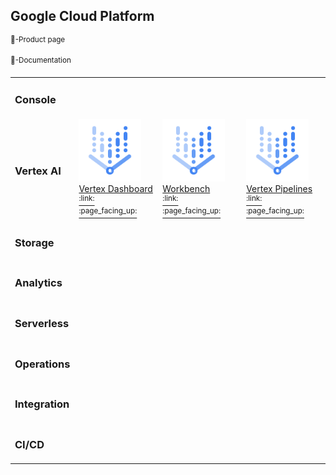 ## Google Cloud Platform

<sup>:link:-Product page</sup>

<sup>:page_facing_up:-Documentation</sup>

<table>
 <tr>
  <td>
    <h3> Console </h3>
  </td>
 </tr>  
 
 <tr>
  <td>
    <h3> Vertex AI </h3>
  </td>
  
  <td>
    <img src="google-cloud-icons/vertexai/vertexai.png" height="100"/>
    <br/>
    <a href="https://console.cloud.google.com/vertex-ai">Vertex Dashboard</a> 
    <br/>
    <a href="https://cloud.google.com/functions/"><sup>:link:</sup></a>
    <a href="https://cloud.google.com/functions/docs/"><sup>:page_facing_up:</sup></a>
  </td>
  
  <td>
    <img src="google-cloud-icons/vertexai/vertexai.png" height="100"/>
    <br/>
    <a href="https://console.cloud.google.com/vertex-ai/workbench/list/instances">Workbench</a> 
    <br/>
    <a href="https://cloud.google.com/functions/"><sup>:link:</sup></a>
    <a href="https://cloud.google.com/functions/docs/"><sup>:page_facing_up:</sup></a>
  </td>
  
  <td>
    <img src="google-cloud-icons/vertexai/vertexai.png" height="100"/>
    <br/>
    <a href="https://console.cloud.google.com/vertex-ai/pipelines">Vertex Pipelines</a> 
    <br/>
    <a href="https://cloud.google.com/functions/"><sup>:link:</sup></a>
    <a href="https://cloud.google.com/functions/docs/"><sup>:page_facing_up:</sup></a>
  </td>
  
 </tr>
  
 <tr>
  <td>
    <h3> Storage </h3>
  </td>
 </tr>
 
  <tr>
  <td>
    <h3> Analytics </h3>
  </td>
 </tr>
 
  <tr>
  <td>
    <h3> Serverless </h3>
  </td>
 </tr>
 
  <tr>
  <td>
    <h3> Operations </h3>
  </td>
 </tr>
 
  <tr>
  <td>
    <h3> Integration </h3>
  </td>
 </tr>
 
  <tr>
  <td>
    <h3> CI/CD </h3>
  </td>
 </tr>
</table>
